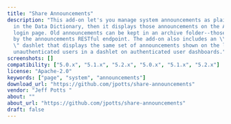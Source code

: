 ```yaml
---
title: "Share Announcements"
description: "This add-on let's you manage system announcements as plain text files
  in the Data Dictionary, then it displays those announcements on the Alfresco Share
  login page. Old announcements can be kept in an archive folder--those will be ignored
  by the announcements RESTful endpoint. The add-on also includes an \\\"Announcements\\\
  \" dashlet that displays the same set of announcements shown on the login page to
  unauthenticated users in a dashlet on authenticated user dashboards."
screenshots: []
compatibility: ["5.0.x", "5.1.x", "5.2.x", "5.0.x", "5.1.x", "5.2.x"]
license: "Apache-2.0"
keywords: ["page", "system", "announcements"]
download_url: "https://github.com/jpotts/share-announcements"
vendor: "Jeff Potts ‌"
about: ""
about_url: "https://github.com/jpotts/share-announcements"
draft: false
---
```

